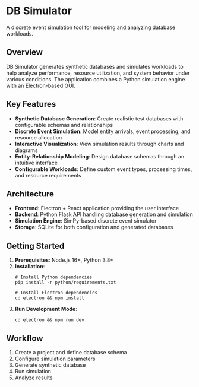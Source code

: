 # DB Simulator

A discrete event simulation tool for modeling and analyzing database workloads.

## Overview

DB Simulator generates synthetic databases and simulates workloads to help analyze performance, resource utilization, and system behavior under various conditions. The application combines a Python simulation engine with an Electron-based GUI.

## Key Features

- **Synthetic Database Generation**: Create realistic test databases with configurable schemas and relationships
- **Discrete Event Simulation**: Model entity arrivals, event processing, and resource allocation
- **Interactive Visualization**: View simulation results through charts and diagrams
- **Entity-Relationship Modeling**: Design database schemas through an intuitive interface
- **Configurable Workloads**: Define custom event types, processing times, and resource requirements

## Architecture

- **Frontend**: Electron + React application providing the user interface
- **Backend**: Python Flask API handling database generation and simulation
- **Simulation Engine**: SimPy-based discrete event simulator
- **Storage**: SQLite for both configuration and generated databases

## Getting Started

1. **Prerequisites**: Node.js 16+, Python 3.8+
2. **Installation**:
   ```
   # Install Python dependencies
   pip install -r python/requirements.txt
   
   # Install Electron dependencies
   cd electron && npm install
   ```
3. **Run Development Mode**:
   ```
   cd electron && npm run dev
   ```

## Workflow

1. Create a project and define database schema
2. Configure simulation parameters
3. Generate synthetic database
4. Run simulation
5. Analyze results